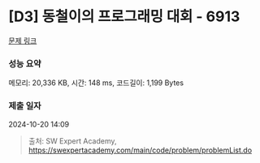 # [D3] 동철이의 프로그래밍 대회 - 6913 

[문제 링크](https://swexpertacademy.com/main/code/problem/problemDetail.do?contestProbId=AWicMVWKTuMDFAUL) 

### 성능 요약

메모리: 20,336 KB, 시간: 148 ms, 코드길이: 1,199 Bytes

### 제출 일자

2024-10-20 14:09



> 출처: SW Expert Academy, https://swexpertacademy.com/main/code/problem/problemList.do